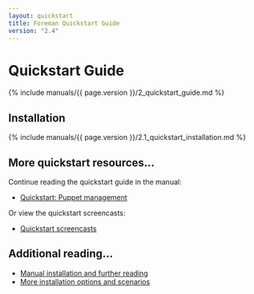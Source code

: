 ```yaml
---
layout: quickstart
title: Foreman Quickstart Guide
version: "2.4"
---
```


# Quickstart Guide

{% include manuals/{{ page.version }}/2_quickstart_guide.md %}

## Installation

{% include manuals/{{ page.version }}/2.1_quickstart_installation.md %}

## More quickstart resources...

Continue reading the quickstart guide in the manual:

* [Quickstart: Puppet management](/manuals/{{page.version}}/index.html#2.2PuppetManagement)

Or view the quickstart screencasts:

* [Quickstart screencasts](/media.html#screencasts)

## Additional reading...

* [Manual installation and further reading](/manuals/{{page.version}}/index.html)
* [More installation options and scenarios](/manuals/{{page.version}}/index.html#3.2.2InstallerOptions)

